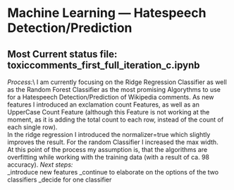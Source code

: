 # Machine Learning — Hatespeech Detection/Prediction
## Most Current status file: toxiccomments_first_full_iteration_c.ipynb

*Process:*\ 
I am currently focusing on the Ridge Regression Classifier as well as the Random Forest Classifier as the most promising Algorythms to use for a Hatespeech Detection/Prediction of Wikipedia comments. As new features I introduced an exclamation count Features, as well as an UpperCase Count Feature (although this Feature is not working at the moment, as it is adding the total count to each row, instead of the count of each single row).\
In the ridge regression I introduced the normalizer=true which slightly improves the result. For the random Classifier I  increased the max width.\
At this point of the process my assumption is, that the algorithms are overfitting while working with the training data (with a result of ca. 98 accuracy). 
*Next steps:*\
_introduce new features
_continue to elaborate on the options of the two classifiers
_decide for one classifier
